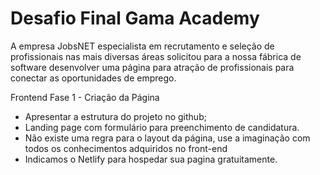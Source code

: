 # Desafio Final Gama Academy

A empresa JobsNET especialista em recrutamento e seleção de profissionais nas mais diversas 
áreas solicitou para a nossa fábrica de software desenvolver uma página para atração de 
profissionais para conectar as oportunidades de emprego.

Frontend
Fase 1 - Criação da Página

   * Apresentar a estrutura do projeto no github;
   * Landing page com formulário para preenchimento de candidatura.
   * Não existe uma regra para o layout da página, use a imaginação com todos os conhecimentos adquiridos no front-end
   * Indicamos o Netlify para hospedar sua pagina gratuitamente.
